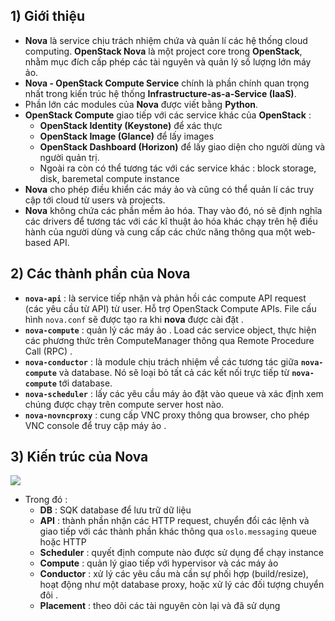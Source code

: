 ## **1) Giới thiệu**
- **Nova** là service chịu trách nhiệm chứa và quản lí các hệ thống cloud computing. **OpenStack Nova** là một project core trong **OpenStack**, nhằm mục đích cấp phép các tài nguyên và quản lý số lượng lớn máy ảo.
- **Nova - OpenStack Compute Service** chính là phần chính quan trọng nhất trong kiến trúc hệ thống **Infrastructure-as-a-Service (IaaS)**. 
- Phần lớn các modules của **Nova** được viết bằng **Python**.
- **OpenStack Compute** giao tiếp với các service khác của **OpenStack** :
    - **OpenStack Identity (Keystone)** để xác thực
    - **OpenStack Image (Glance)** để lấy images
    - **OpenStack Dashboard (Horizon)** để lấy giao diện cho người dùng và người quản trị.
    - Ngoài ra còn có thể tương tác với các service khác : block storage, disk, baremetal compute instance
- **Nova** cho phép điều khiển các máy ảo và cũng có thể quản lí các truy cập tới cloud từ users và projects. 
- **Nova** không chứa các phần mềm ảo hóa. Thay vào đó, nó sẽ định nghĩa các drivers để tương tác với các kĩ thuật ảo hóa khác chạy trên hệ điều hành của người dùng và cung cấp các chức năng thông qua một web-based API.
## **2) Các thành phần của Nova**
- **`nova-api`** : là service tiếp nhận và phản hồi các compute API request (các yêu cầu từ API) từ user. Hỗ trợ OpenStack Compute APIs. File cấu hình `nova.conf` sẽ được tạo ra khi **nova** được cài đặt .
- **`nova-compute`** : quản lý các máy ảo . Load các service object, thực hiện các phương thức trên ComputeManager thông qua Remote Procedure Call (RPC) .
- **`nova-conductor`** : là module chịu trách nhiệm về các tương tác giữa **`nova-compute`** và database. Nó sẽ loại bỏ tất cả các kết nối trực tiếp từ **`nova-compute`** tới database.
- **`nova-scheduler`** : lấy các yêu cầu máy ảo đặt vào queue và xác định xem chúng được chạy trên compute server host nào.
- **`nova-novncproxy`** : cung cấp VNC proxy thông qua browser, cho phép VNC console để truy cập máy ảo .
## **3) Kiến trúc của Nova**

<img src=https://i.imgur.com/VF044Af.png>

- Trong đó :
    - **DB** : SQK database để lưu trữ dữ liệu
    - **API** : thành phần nhận các HTTP request, chuyển đổi các lệnh và giao tiếp với các thành phần khác thông qua `oslo.messaging` queue hoặc HTTP
    - **Scheduler** : quyết định compute nào được sử dụng để chạy instance
    - **Compute** : quản lý giao tiếp với hypervisor và các máy ảo
    - **Conductor** : xử lý các yêu cầu mà cần sự phối hợp (build/resize), hoạt động như một database proxy, hoặc xử lý các đối tượng chuyển đôi .
    - **Placement** : theo dõi các tài nguyên còn lại và đã sử dụng
